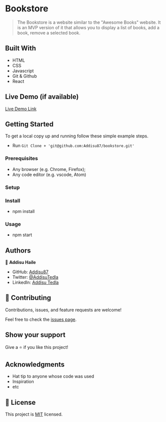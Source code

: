# Bookstore

> The Bookstore is a website similar to the "Awesome Books" website. It is an MVP version of it that allows you to display a list of books, add a book, remove a selected book.

## Built With

- HTML
- CSS
- Javascript
- Git & Github
- React

## Live Demo (if available)

[Live Demo Link](https://livedemo.com)

## Getting Started

To get a local copy up and running follow these simple example steps.

- Run `Git Clone + 'git@github.com:Addisu87/bookstore.git'`

### Prerequisites

- Any browser (e.g. Chrome, Firefox);
- Any code editor (e.g. vscode, Atom)

### Setup

### Install

- npm install

### Usage

- npm start

## Authors

👤 **Addisu Haile**

- GitHub: [Addisu87](https://github.com/Addisu87)
- Twitter: [@AddisuTedla](https://twitter.com/AddisuTedla)
- LinkedIn: [Addisu Tedla](https://www.linkedin.com/in/addisu-tedla-8b4a10143/)

## 🤝 Contributing

Contributions, issues, and feature requests are welcome!

Feel free to check the [issues page](../../issues/).

## Show your support

Give a ⭐️ if you like this project!

## Acknowledgments

- Hat tip to anyone whose code was used
- Inspiration
- etc

## 📝 License

This project is [MIT](./MIT.md) licensed.

